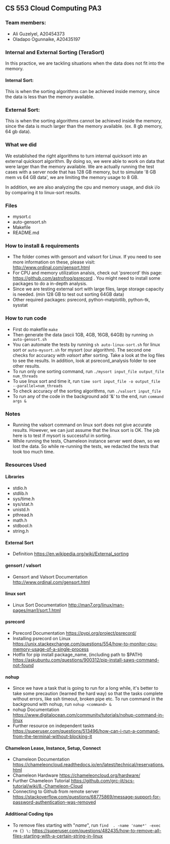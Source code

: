 ## CS 553 Cloud Computing PA3

### Team members:
 - Ali Guzelyel, A20454373
 - Oladapo Ogunnaike, A20435197


### Internal and External Sorting (TeraSort)

In this practice, we are tackling situations when the data does not fit into the memory. 

#### Internal Sort:

This is when the sorting algorithms can be achieved inside memory, since the data is less than the memory available.

### External Sort:

This is when the sorting algorithms cannot be achieved inside the memory, since the data is much larger than the memory available. (ex. 8 gb memory, 64 gb data). 

### What we did

We established the right algorithms to turn internal quicksort into an external quicksort algorithm. By doing so, we were able to work on data that were larger than the memory available. We are actually running the test cases with a server node that has 128 GB memory, but to simulate '8 GB mem vs 64 GB data', we are limiting the memory usage to 8 GB. 

In addition, we are also analyzing the cpu and memory usage, and disk i/o by comparing it to linux-sort results.
 
### Files
 - mysort.c
 - auto-gensort.sh
 - Makefile
 - README.md


### How to install & requirements
 - The folder comes with gensort and valsort for Linux. If you need to see more information on these, please visit: http://www.ordinal.com/gensort.html
 - For CPU and memory utilization analsis, check out 'psrecord' this page: https://github.com/astrofrog/psrecord . You might need to install some packages to do a in-depth analysis.
 - Since we are testing external sort with large files, large storage capacity is needed. (min 128 GB to test out sorting 64GB data)
 - Other required packages: psrecord, python-matplotlib, python-tk, sysstat

### How to run code
 - First do makefile ```make```
 - Then generate the data (ascii 1GB, 4GB, 16GB, 64GB) by running ```sh auto-gensort.sh```
 - You can automate the tests by running ```sh auto-linux-sort.sh``` for linux sort or ```auto-mysort.sh``` for mysort (our algorithm). The second one checks for accuracy with _valsort_ after sorting. Take a look at the log files to see the results. In addition, look at psrecord_analysis folder to see other results.
 - To run only one sorting command, run ```./mysort input_file output_file num_threads```
 - To use linux sort and time it, run ```time sort input_file -o output_file --parallel=num_threads```
 - To check accuracy of the sorting algorithms, run ```./valsort input_file```
 - To run any of the code in the background add '&' to the end, run ```command args &```


### Notes
 - Running the valsort command on linux sort does not give accurate results. However, we can just assume that the linux sort is OK. The job here is to test if mysort is successful in sorting.
 - While running the tests, Chameleon instance server went down, so we lost the data. So while re-running the tests, we redacted the tests that took too much time.

### Resources Used

#### Libraries
 - stdio.h
 - stdlib.h
 - sys/time.h
 - sys/stat.h
 - unistd.h
 - pthread.h
 - math.h
 - stdbool.h
 - string.h

#### External Sort
 - Definition https://en.wikipedia.org/wiki/External_sorting

#### gensort / valsort
 - Gensort and Valsort Documentation http://www.ordinal.com/gensort.html

#### linux sort
 -  Linux Sort Documentation http://man7.org/linux/man-pages/man1/sort.1.html

#### psrecord
 - Psrecord Documentation https://pypi.org/project/psrecord/
 - Installing psrecord on Linux https://unix.stackexchange.com/questions/554/how-to-monitor-cpu-memory-usage-of-a-single-process
 - Hotfix for pip install package_name, (including path to $PATH) https://askubuntu.com/questions/900312/pip-install-saws-command-not-found

#### nohup
 - Since we have a task that is going to run for a long while, it's better to take some precaution (learned the hard way) so that the tasks complete without errors, like ssh timeout, broken pipe etc. To run command in the background with nohup, run ```nohup <command> &```
 - nohup Documentation https://www.digitalocean.com/community/tutorials/nohup-command-in-linux
 - Further resource on independent tasks https://superuser.com/questions/513496/how-can-i-run-a-command-from-the-terminal-without-blocking-it

#### Chameleon Lease, Instance, Setup, Connect
 - Chameleon Documentation https://chameleoncloud.readthedocs.io/en/latest/technical/reservations.html
 - Chameleon Hardware https://chameleoncloud.org/hardware/
 - Further Chameleon Tutorial https://github.com/grc-iit/scs-tutorial/wiki/8.-Chameleon-Cloud
 - Connecting to Github from remote server https://stackoverflow.com/questions/68775869/message-support-for-password-authentication-was-removed

#### Additional Coding tips
 - To remove files starting with "_name_", run ```find  . -name 'name*' -exec rm {} \;``` https://superuser.com/questions/482435/how-to-remove-all-files-starting-with-a-certain-string-in-linux
